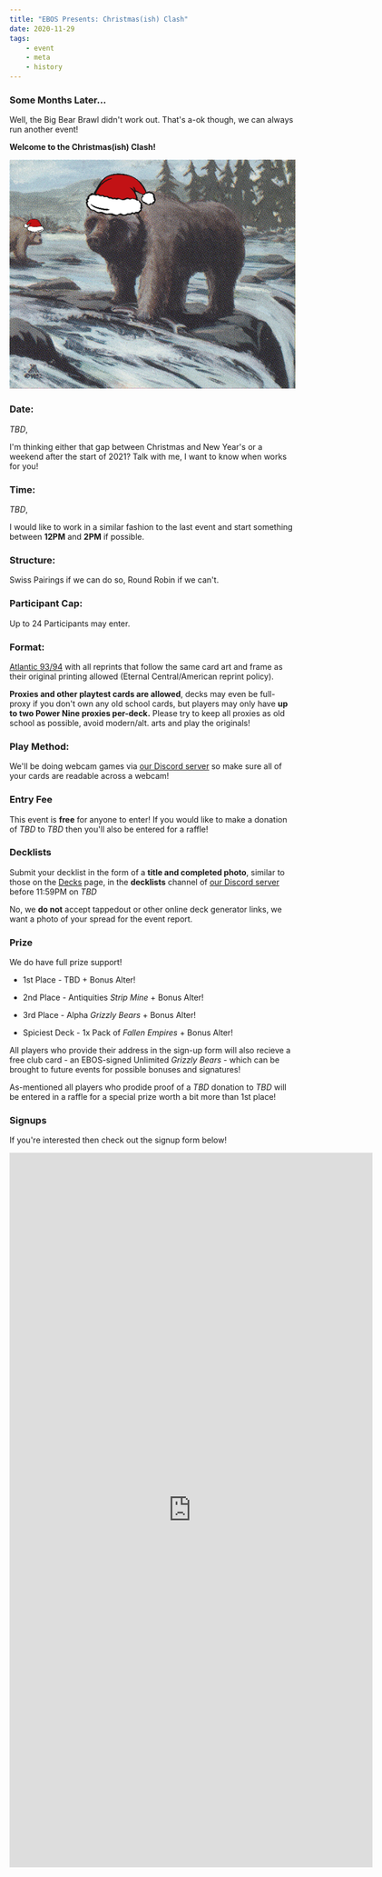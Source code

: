 ```yaml
---
title: "EBOS Presents: Christmas(ish) Clash"
date: 2020-11-29
tags:
    - event
    - meta
    - history
---
```


### Some Months Later...

Well, the Big Bear Brawl didn't work out. That's a-ok though, we can always run another event! 

**Welcome to the Christmas(ish) Clash!**

![TFC](/assets/images/christmasclash.png)

### Date:
*TBD*, 

I'm thinking either that gap between Christmas and New Year's or a weekend after the start of 2021? Talk with me, I want to know when works for you!

### Time:
*TBD*, 

I would like to work in a similar fashion to the last event and start something between **12PM** and **2PM** if possible.

### Structure:
Swiss Pairings if we can do so, Round Robin if we can't.

### Participant Cap:
Up to 24 Participants may enter.

### Format:
[Atlantic 93/94](https://sentineloldschoolmtg.com/atlantic-93-94/) with all reprints that follow the same card art and frame as their original printing allowed (Eternal Central/American reprint policy).

**Proxies and other playtest cards are allowed**, decks may even be full-proxy if you don't own any old school cards, but players may only have **up to two Power Nine proxies per-deck.** Please try to keep all proxies as old school as possible, avoid modern/alt. arts and play the originals!

### Play Method:
We'll be doing webcam games via [our Discord server](https://discord.gg/fDdeJj5) so make sure all of your cards are readable across a webcam!

### Entry Fee
This event is **free** for anyone to enter! If you would like to make a donation of *TBD* to *TBD* then you'll also be entered for a raffle!

### Decklists
Submit your decklist in the form of a **title and completed photo**, similar to those on the [Decks](/decks/) page, in the **decklists** channel of [our Discord server](https://discord.gg/fDdeJj5) before 11:59PM on *TBD* 

No, we **do not** accept tappedout or other online deck generator links, we want a photo of your spread for the event report.

### Prize
We do have full prize support!

* 1st Place - TBD + Bonus Alter!

* 2nd Place - Antiquities *Strip Mine* + Bonus Alter!

* 3rd Place - Alpha *Grizzly Bears* + Bonus Alter!

* Spiciest Deck - 1x Pack of *Fallen Empires* + Bonus Alter!

All players who provide their address in the sign-up form will also recieve a free club card - an EBOS-signed Unlimited *Grizzly Bears* - which can be brought to future events for possible bonuses and signatures!

As-mentioned all players who prodide proof of a *TBD* donation to *TBD* will be entered in a raffle for a special prize worth a bit more than 1st place!

### Signups
If you're interested then check out the signup form below!

<iframe src="https://docs.google.com/forms/d/e/1FAIpQLSfst0e__e1PCDKHC6ld8-qu1Eq0MaYuRF_CRU2Dl3qKCVkh9A/viewform?embedded=true" width="640" height="1258" frameborder="0" marginheight="0" marginwidth="0">Loading…</iframe>
